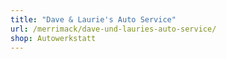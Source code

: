 ```yaml
---
title: "Dave & Laurie's Auto Service"
url: /merrimack/dave-und-lauries-auto-service/
shop: Autowerkstatt
---
```

